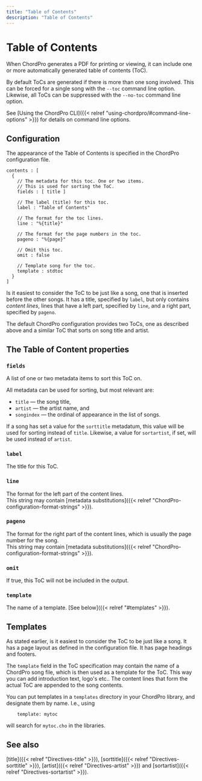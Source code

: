 ```yaml
---
title: "Table of Contents"
description: "Table of Contents"
---
```


# Table of Contents

When ChordPro generates a PDF for printing or viewing, it can include
one or more automatically generated table of contents (ToC).

By default ToCs are generated if there is more than one song involved.
This can be forced for a single song with the `--toc` command line
option. Likewise, all ToCs can be suppressed with the `--no-toc`
command line option.

See [Using the ChordPro CLI]({{< relref
"using-chordpro/#command-line-options" >}}) for details on command
line options.

## Configuration

The appearance of the Table of Contents is specified in the ChordPro
configuration file.

````
contents : [
  {
    // The metadata for this toc. One or two items.
	// This is used for sorting the ToC.
    fields : [ title ]
  
    // The label (title) for this toc.
    label : "Table of Contents"
  
    // The format for the toc lines.
    line : "%{title}"
  
    // The format for the page numbers in the toc.
    pageno : "%{page}"
  
    // Omit this toc.
    omit : false
  
    // Template song for the toc.
    template : stdtoc
  }
]
````

Is it easiest to consider the ToC to be just like a song, one that is
inserted before the other songs. It has a title, specified by `label`,
but only contains *content lines*, lines that have a left part,
specified by `line`, and a right part, specified by `pageno`.

The default ChordPro configuration provides two ToCs, one as described
above and a similar ToC that sorts on song title and artist.

## The Table of Content properties

### `fields`

A list of one or two metadata items to sort this ToC on.

All metadata can be used for sorting, but most relevant are:

* `title` — the song title,
* `artist` — the artist name, and
* `songindex` — the ordinal of appearance in the list of songs.

If a song has set a value for the `sorttitle` metadatum, this value
will be used for sorting instead of `title`. 
Likewise, a value for `sortartist`, if set, will be used instead of `artist`.

### `label`

The title for this ToC.

### `line`

The format for the left part of the content lines.  
This string may contain
[metadata substitutions]({{< relref
"ChordPro-configuration-format-strings" >}}).

### `pageno`

The format for the right part of the content lines, which is usually
the page number for the song.  
This string may contain
[metadata substitutions]({{< relref
"ChordPro-configuration-format-strings" >}}).

### `omit`

If true, this ToC will not be included in the output.

### `template`

The name of a template.
[See below]({{< relref "#templates" >}}).
  
## Templates

As stated earlier, is it easiest to consider the ToC to be just like a
song. It has a page layout as defined in the configuration file. It
has page headings and footers.

The `template` field in the ToC specification may contain the name of
a ChordPro song file, which is then used as a template for the ToC.
This way you can
add introduction text, logo's etc.. The content lines that form the
actual ToC are appended to the song contents.

You can put templates in a `templates` directory in your ChordPro
library, and designate them by name. I.e., using
````
    template: mytoc
````
will search for `mytoc.cho` in the libraries.

## See also

[title]({{< relref "Directives-title" >}}),
[sorttitle]({{< relref "Directives-sorttitle" >}}),
[artist]({{< relref "Directives-artist" >}}) and
[sortartist]({{< relref "Directives-sortartist" >}}).
